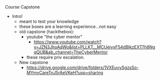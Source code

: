 Course Capstone

* Intro!
	* meant to test your knowledge
	* these boxes are a learning experience...not easy
	* old capstone (hackthebox):
		* youtube "the cyber mentor"
			* https://www.youtube.com/watch?v=JZN3JhoAdWo&list=PLLKT__MCUeiyxF54dBIkzEXT7h8NgqQUB&ab_channel=TheCyberMentor
		* these require priv escalation.
	* New capstone
 		* https://drive.google.com/drive/folders/1VXEuyySgzsSo-MYmyCareTnJ5rAeVKeH?usp=sharing

